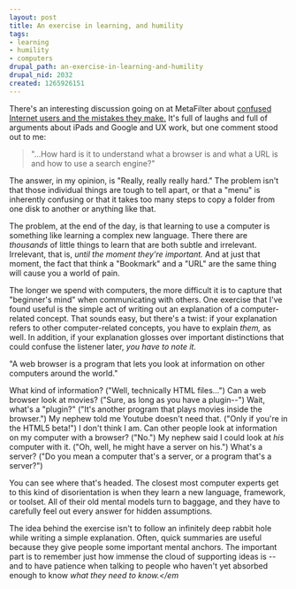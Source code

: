 ```yaml
--- 
layout: post
title: An exercise in learning, and humility
tags: 
- learning
- humility
- computers
drupal_path: an-exercise-in-learning-and-humility
drupal_nid: 2032
created: 1265926151
---
```

There's an interesting discussion going on at MetaFilter about <a href="http://www.metafilter.com/89127/I-WANT-TO-TAKE-GOOGLES-OFF-OF-MY-HOME-PAGE">confused Internet users and the mistakes they make.</a> It's full of laughs and full of arguments about iPads and Google and UX work, but one comment stood out to me:

<blockquote>"...How hard is it to understand what a browser is and what a URL is and how to use a search engine?"</blockquote>

The answer, in my opinion, is "Really, really really hard." The problem isn't that those individual things are tough to tell apart, or that a "menu" is inherently confusing or that it takes too many steps to copy a folder from one disk to another or anything like that.

The problem, at the end of the day, is that learning to use a computer is something like learning a complex new language. There there are <em>thousands</em> of little things to learn  that are both subtle and irrelevant. Irrelevant, that is, <em>until the moment they're important.</em> And at just that moment, the fact that think a "Bookmark" and a "URL" are the same thing will cause you a world of pain.

The longer we spend with computers, the more difficult it is to capture that "beginner's mind" when communicating with others. One exercise that I've found useful is the simple act of writing out an explanation of a computer-related concept. That sounds easy, but there's a twist: if your explanation refers to other computer-related concepts, you have to explain <em>them,</em> as well. In addition, if your explanation glosses over important distinctions that could confuse the listener later, <em>you have to note it.</em>

"A web browser is a program that lets you look at information on other computers around the world."

What kind of information? ("Well, technically HTML files...") Can a web browser look at movies? ("Sure, as long as you have a plugin--") Wait, what's a "plugin?" ("It's another program that plays movies inside the browser.") My nephew told me Youtube doesn't need that. ("Only if you're in the HTML5 beta!") I don't think I am. Can other people look at information on my computer with a browser? ("No.") My nephew said I could look at <em>his</em> computer with it. ("Oh, well, he might have a server on his.") What's a server? ("Do you mean a computer that's a server, or a program that's a server?")

You can see where that's headed. The closest most computer experts get to this kind of disorientation is when they learn a new language, framework, or toolset. All of their old mental models turn to baggage, and they have to carefully feel out every answer for hidden assumptions.

The idea behind the exercise isn't to follow an infinitely deep rabbit hole while writing a simple explanation. Often, quick summaries are useful because they give people some important mental anchors. The important part is to remember just how immense the cloud of supporting ideas is -- and to have patience when talking to people who haven't yet absorbed enough to know <em>what they need to know.</em
